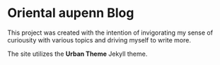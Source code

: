 
# Oriental aupenn Blog

This project was created with the intention of invigorating my sense of curiousity with various topics and driving myself to write more. 

The site utilizes the **Urban Theme** Jekyll theme. 
